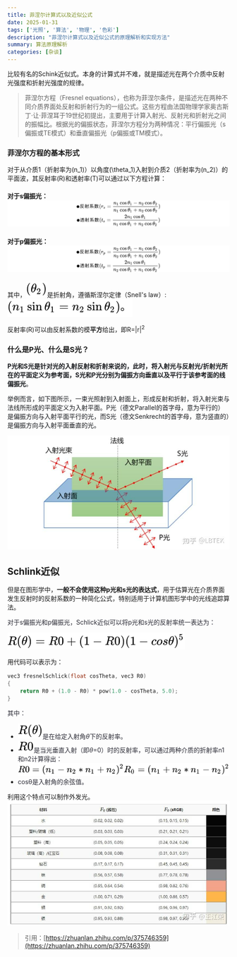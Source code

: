 ```yaml
---
title: 菲涅尔计算式以及近似公式
date: 2025-01-31
tags: ['光照', '算法', '物理', '色彩']
description: "菲涅尔计算式以及近似公式的原理解析和实现方法"
summary: 算法原理解析
categories: [杂谈]
---
```


比较有名的Schink近似式。本身的计算式并不难，就是描述光在两个介质中反射光强度和折射光强度的规律。

> 菲涅尔方程（Fresnel equations），也称为菲涅尔条件，是描述光在两种不同介质界面处反射和折射行为的一组公式。这些方程由法国物理学家奥古斯丁·让·菲涅耳于19世纪初提出，主要用于计算入射光、反射光和折射光之间的振幅比。根据光的偏振状态，菲涅尔方程分为两种情况：平行偏振光（s偏振或TE模式）和垂直偏振光（p偏振或TM模式）。
>

### 菲涅尔方程的基本形式
对于从介质1（折射率为(n_1)）以角度(\theta_1)入射到介质2（折射率为(n_2)）的平面波，其反射率(R)和透射率(T)可以通过以下方程计算：

#### 对于s偏振光：![image](8064f38a.svg)


#### 对于p偏振光：![image](0090ff12.svg)
其中，![image](69f9bb51.svg)是折射角，遵循斯涅尔定律（Snell's law）: ![image](1e1e0bd0.svg)

反射率(R)可以由反射系数的模**平方**给出，即R=|r|<sup>2</sup>

### 什么是P光、什么是S光？
**<font style="color:rgb(25, 27, 31);">P光和S光是针对光的入射反射和折射来说的，此时，将入射光与反射光/折射光所在的平面定义为参考面，S光和P光分别为偏振方向垂直以及平行于该参考面的线偏振光</font>**<font style="color:rgb(25, 27, 31);">。</font>

<font style="color:rgb(25, 27, 31);">举例而言，如下图所示，一束光照射到入射面上，形成反射和折射，将入射光束与法线所形成的平面定义为入射平面。P光（德文Parallel的首字母，意为平行的）是偏振方向与入射平面平行的光，而S光（德文Senkrecht的首字母，意为竖直的）是偏振方向与入射平面垂直的光。</font>

![](751bb8d4.png)

## Schlink近似
但是在图形学中，**一般不会使用这种p光和s光的表达式**，用于估算光在介质界面发生反射时的反射系数的一种简化公式，特别适用于计算机图形学中的光线追踪算法。

<font style="color:rgb(44, 44, 54);">对于s偏振光和p偏振光，Schlick近似可以将p光和s光的反射率统一表达为：</font>

![image](10d23d41.svg)

用代码可以表示为：

```cpp
vec3 fresnelSchlick(float cosTheta, vec3 R0)
{
    return R0 + (1.0 - R0) * pow(1.0 - cosTheta, 5.0);
}
```

<font style="color:rgb(44, 44, 54);">其中：</font>

+ ![image](f3548a27.svg)<font style="color:rgb(44, 44, 54);">是在给定入射角</font>_<font style="color:rgb(44, 44, 54);">θ</font>_<font style="color:rgb(44, 44, 54);">下的反射率。</font>
+ ![image](7431a2a6.svg)<font style="color:rgb(44, 44, 54);">是当光垂直入射（即</font>_<font style="color:rgb(44, 44, 54);">θ</font>_<font style="color:rgb(44, 44, 54);">=0）时的反射率，可以通过两种介质的折射率n1和n2计算得出：</font>![image](d64b7151.svg)
+ <font style="color:rgb(44, 44, 54);">cos⁡θ是入射角的余弦值。</font>

利用这个特点可以制作外发光。![不同介质的反射率参考](e32807ac.png)

> 引用：[https://zhuanlan.zhihu.com/p/375746359](https://zhuanlan.zhihu.com/p/375746359)
>

